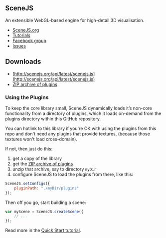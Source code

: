 ## SceneJS

An extensible WebGL-based engine for high-detail 3D visualisation.

 * [SceneJS.org](http://scenejs.org)
 * [Tutorials](http://xeolabs.com/articles/)
 * [Facebook group](http://www.facebook.com/group.php?gid=350488973712)
 * [Issues](https://github.com/xeolabs/scenejs/issues)


## Downloads

 * [http://scenejs.org/api/latest/scenejs.js](http://scenejs.org/api/latest/scenejs.js)
 * [ZIP archive of plugins](http://scenejs.org/api/latest/plugins.zip)

### Using the Plugins

To keep the core library small, SceneJS dynamically loads it’s non-core functionality from a directory of plugins,
 which it loads on-demand from the plugins directory within this GitHub repository.

You can hotlink to this library if you're OK with using the plugins from this repo and don't need any plugins that
provide textures, (because those textures won't load cross-domain).

If not, then just do this:

1. get a copy of the library
2. get the [ZIP archive of plugins](http://scenejs.org/api/latest/plugins.zip)
3. unzip that archive, say to directory ```myDir```
4. configure SceneJS to load the plugins from there, like this:

``` javascript
SceneJS.setConfigs({
    pluginPath: "./myDir/plugins"
});
```

Then off you go, start building a scene:

```javascript
var myScene = SceneJS.createScene({
    // ...
});
```

Read more in the [Quick Start tutorial](http://xeolabs.com/articles/scenejs-quick-start).




